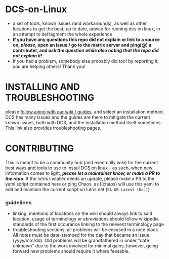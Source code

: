 # DCS-on-Linux
- a set of tools, known issues (and workarounds), as well as other locations to get the best, up to date, advice for running dcs on linux, in an attempt to defragment the whole experience
- **If you have any questions this repo did not explain or link to a source on, *please*, open an issue / go to the matrix server and ping(@) a contributer, and *ask the question while also noting that the repo did not explain it!*** 
- If you had a problem, somebody else probably did too! by reporting it, you are helping others! Thank you!




# INSTALLING AND TROUBLESHOOTING
please [follow along with our wiki / guides](https://github.com/ChaosRifle/DCS-on-Linux/wiki), and select an installation method. DCS has many issues and the guides are there to mitigate the current known issues, both with DCS, and the installation method itself sometimes. This link also provides troubleshooting pages.



# CONTRIBUTING
This is meant to be a community hub (and eventually wiki) for the current best ways and tools to use to install DCS on linux - as such, when new information comes to light, ***please let a maintainer know, or make a PR to the repo***. If the lutris installer needs an update, please make a PR to the yaml script contained here or ping Chaos, as I(chaos) will use this yaml to edit and maintain the current script on lutris.net (``SA-OB Latest (DoL)``)
### guidelines
- linking: mentions of locations on the wiki should always link to said location. usage of terminology or abreviations should follow wikipedia standards of the first occurance linking to the relevent terminology page
- troubleshooting sections: all problems will be encased in a note block. All notes must be date-stamped for the day that became an issue (yyyy/mm/dd). Old problems will be grandfathered in under "date unknown" due to the work involved for minimal gains, however, going forward new problems should require it where feesable.
